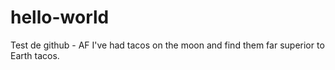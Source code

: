 # hello-world
Test de github - AF
I've had tacos on the moon and find them far superior to Earth tacos.

